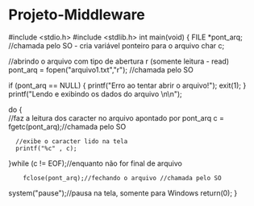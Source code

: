 # Projeto-Middleware
#include <stdio.h>
#include <stdlib.h>
int main(void)
{
  FILE *pont_arq; //chamada pelo SO - cria variável ponteiro para o arquivo
  char c;

//abrindo o arquivo com tipo de abertura r (somente leitura - read)    
  pont_arq = fopen("arquivo1.txt","r"); //chamada pelo SO 

  if (pont_arq == NULL)
  {
    printf("Erro ao tentar abrir o arquivo!");
    exit(1);
  }
  printf("Lendo e exibindo os dados do arquivo \n\n");
 

  do
  {  
      //faz a leitura dos caracter no arquivo apontado por pont_arq
      c = fgetc(pont_arq);//chamada pelo SO
      
      //exibe o caracter lido na tela
      printf("%c" , c);  
            
  }while (c != EOF);//enquanto não for final de arquivo 
  
        fclose(pont_arq);//fechando o arquivo //chamada pelo SO
  system("pause");//pausa na tela, somente para Windows
  return(0);
}
